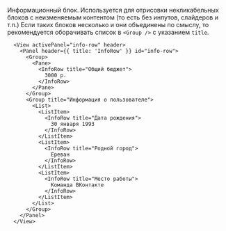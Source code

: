 Информационный блок. Используется для отрисовки некликабельных блоков с неизменяемым контентом (то есть без инпутов, слайдеров и т.п.)
Если таких блоков несколько и они объединены по смыслу, то рекомендуется оборачивать список в `<Group />` с указанием `title`.

```
  <View activePanel="info-row" header>
    <Panel header={{ title: 'InfoRow' }} id="info-row">
      <Group>
        <Pane>
          <InfoRow title="Общий бюджет">
            3000 р.
          </InfoRow>
        </Pane>
      </Group>
      <Group title="Информация о пользователе">
        <List>
          <ListItem>
            <InfoRow title="Дата рождения">
              30 января 1993
            </InfoRow>
          </ListItem>
          <ListItem>
            <InfoRow title="Родной город">
              Ереван
            </InfoRow>
          </ListItem>
          <ListItem>
            <InfoRow title="Место работы">
              Команда ВКонтакте
            </InfoRow>
          </ListItem>
        </List>
      </Group>  
    </Panel>
  </View>
```
